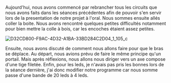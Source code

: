 Aujourd'hui, nous avons commencé par rebrancher tous les circuits que nous avons faits dans les séances précédentes afin de pouvoir s'en servir lors de la
presentation de notre projet à l'oral. Nous sommes ensuite allés coller la boite. Nous avons rencontré quelques petites difficultés notamment pour bien
mettre la colle à bois, car les encoches étaient assez petites.

![D32CD800-F9AC-4D32-A1BA-33BD284C2D04_1_105_c](https://user-images.githubusercontent.com/120423952/213514498-11a42073-8d86-434d-a115-ec383db32f7c.jpeg)

Ensuite, nous avons discuté de comment nous allons faire pour que le bras se déplace. Au départ, nous avions prévu de faire le même principe qu'un portail.
Mais après réflexions, nous allons nous diriger vers un axe compose d'une tige filetée.
Enfin, pour les leds, je n'avais pas pris les bonnes lors de la séance dernière, j'ai donc modifier notre programme car nous somme passe d'une bande de 20
leds à 4 leds.
